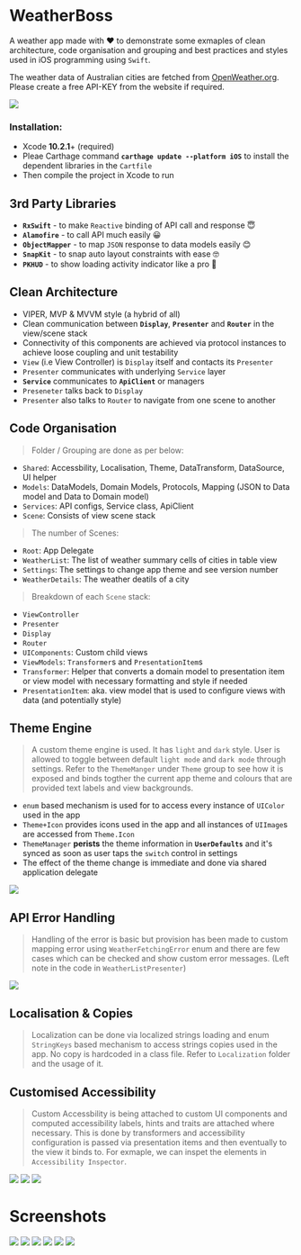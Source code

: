# WeatherBoss
A weather app made with ❤️ to demonstrate some exmaples of clean architecture, code organisation and grouping and best practices and styles used in iOS programming using `Swift`.

The weather data of Australian cities are fetched from [OpenWeather.org](https://openweathermap.org/current). Please create a free API-KEY from the website if required.

![](/Docs/WeatherBoss-in-action.gif "")

### Installation: 
- Xcode **10.2.1**+ (required)
- Pleae Carthage command **`carthage update --platform iOS`** to install the dependent libraries in the `Cartfile`
- Then compile the project in Xcode to run

## 3rd Party Libraries
 - **`RxSwift`** - to make `Reactive` binding of API call and response 😇
 - **`Alamofire`** - to call API much easily 😀
 - **`ObjectMapper`** - to map `JSON` response to data models easily 😊
 - **`SnapKit`** - to snap auto layout constraints with ease 🤓
 - **`PKHUD`** - to show loading activity indicator like a pro 🙈


## Clean Architecture
 - VIPER, MVP & MVVM style (a hybrid of all)
 - Clean communication between **`Display`**, **`Presenter`** and **`Router`** in the view/scene stack
 - Connectivity of this components are achieved via protocol instances to achieve loose coupling and unit testability
 - `View` (i.e View Controller) is `Display` itself and contacts its `Presenter`
 - `Presenter` communicates with underlying `Service` layer
 - **`Service`** communicates to **`ApiClient`** or managers
 - `Preseneter` talks back to `Display`
 - `Presenter` also talks to `Router` to navigate from one scene to another
 
 ## Code Organisation
 > Folder / Grouping are done as per below:
 - `Shared`: Accessbility, Localisation, Theme, DataTransform, DataSource, UI helper
 - `Models`: DataModels, Domain Models, Protocols, Mapping (JSON to Data model and Data to Domain model)
 - `Services`: API configs, Service class, ApiClient
 - `Scene`: Consists of view scene stack
 > The number of Scenes:
 - `Root`: App Delegate
 - `WeatherList`: The list of weather summary cells of cities in table view
 - `Settings`: The settings to change app theme and see version number
 - `WeatherDetails`: The weather deatils of a city
 > Breakdown of each `Scene` stack:
  - `ViewController`
  - `Presenter`
  - `Display`
  - `Router`
  - `UIComponents`: Custom child views
  - `ViewModels`: `Transformer`s and `PresentationItem`s
  - `Transformer`: Helper that converts a domain model to presentation item or view model with necessary formatting and style if needed
  - `PresentationItem`: aka. view model that is used to configure views with data (and potentially style)
  
## Theme Engine
> A custom theme engine is used. It has `light` and `dark` style. 
User is allowed to toggle between default `light mode` and `dark mode` through settings. Refer to the `ThemeManger` under `Theme` group to see how it is exposed and binds togther the current app theme and colours that are provided text labels and view backgrounds. 
-  `enum` based mechanism is used for to access every instance of `UIColor` used in the app
- `Theme+Icon` provides icons used in the app and all instances of `UIImage`s are accessed from `Theme.Icon`
- `ThemeManager` **perists** the theme information in **`UserDefaults`** and it's synced as soon as user taps the `switch` control in settings
- The effect of the theme change is immediate and done via shared application delegate

![](/Docs/app_theme_persistence.gif "")

## API Error Handling
> Handling of the error is basic but provision has been made to custom mapping error using `WeatherFetchingError` enum and there are few cases which can be checked and show custom error messages. (Left note in the code in `WeatherListPresenter`)

![](/Docs/error_dark.png "")

## Localisation & Copies
> Localization can be done via localized strings loading and enum `StringKeys` based mechanism to access strings copies used in the app. No copy is hardcoded in a class file. Refer to `Localization` folder and the usage of it.

## Customised Accessibility
> Custom Accessbility is being attached to custom UI components and computed accessibility labels, hints and traits are attached where necessary. This is done by transformers and accessibility configuration is passed via presentation items and then eventually to the view it binds to. For exmaple, we can inspet the elements in `Accessibility Inspector`.

![](/Docs/acc_list.png "")
![](/Docs/acc_temperature.png "")
![](/Docs/acc_windspeed.png "")


# Screenshots

![](/Docs/list_light.png "") ![](/Docs/list_dark.png "")
![](/Docs/detail_light.png "") ![](/Docs/detail_dark.png "")
![](/Docs/settings_light.png "") ![](/Docs/settings_dark.png "")



